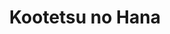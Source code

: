 --- 
title: "Kootetsu no Hana"
publishdate: "2019-3-29T16:48:46+02:00"
src: "https://365manga.net/manga/kootetsu-no-hana"
image: "https://data.365manga.net/images/thumbnails/24402-kootetsu-no-hana.jpg"
description: "From Saigo no Shou: During the turbulent Bakumatsu, a group defends the capital city of Kyoto and the Tokugawa Bakufu: the Shinsengumi. The man known as a 'demon' throughout the group: Vice Commander Hijikata Toshizo. The top swordsman in the group, one who looks up to Hijikata: Okita Souji. But deep inside Okita's heart lies an Okita who hates Hijikata with a passion... and that Okita is about to awake!!"
---
